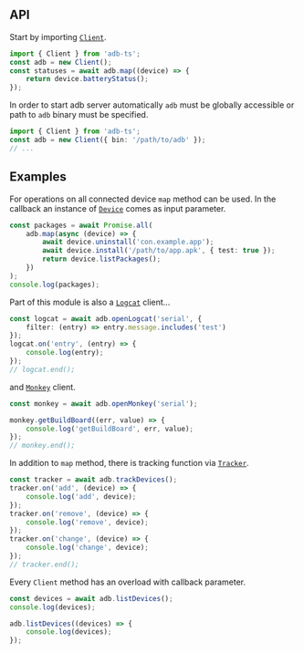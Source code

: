 ## API

Start by importing [`Client`](./classes/Client.Client.html).

```ts
import { Client } from 'adb-ts';
const adb = new Client();
const statuses = await adb.map((device) => {
    return device.batteryStatus();
});
```

In order to start adb server automatically `adb` must be globally accessible or path to `adb` binary must be specified.

```ts
import { Client } from 'adb-ts';
const adb = new Client({ bin: '/path/to/adb' });
// ...
```

## Examples

For operations on all connected device `map` method can be used.
In the callback an instance of [`Device`](./classes/Device.Device.html) comes as input parameter.

```ts
const packages = await Promise.all(
    adb.map(async (device) => {
        await device.uninstall('con.example.app');
        await device.install('/path/to/app.apk', { test: true });
        return device.listPackages();
    })
);
console.log(packages);
```

Part of this module is also a [`Logcat`](./classes/Logcat.LogcatReader.html) client...

```ts
const logcat = await adb.openLogcat('serial', {
    filter: (entry) => entry.message.includes('test')
});
logcat.on('entry', (entry) => {
    console.log(entry);
});
// logcat.end();
```

and [`Monkey`](./classes/Monkey.Monkey.html) client.

```ts
const monkey = await adb.openMonkey('serial');

monkey.getBuildBoard((err, value) => {
    console.log('getBuildBoard', err, value);
});
// monkey.end();
```

In addition to `map` method, there is tracking function via [`Tracker`](./classes/Tracker.Tracker.html).

```ts
const tracker = await adb.trackDevices();
tracker.on('add', (device) => {
    console.log('add', device);
});
tracker.on('remove', (device) => {
    console.log('remove', device);
});
tracker.on('change', (device) => {
    console.log('change', device);
});
// tracker.end();
```

Every `Client` method has an overload with callback parameter.

```ts
const devices = await adb.listDevices();
console.log(devices);

adb.listDevices((devices) => {
    console.log(devices);
});
```

